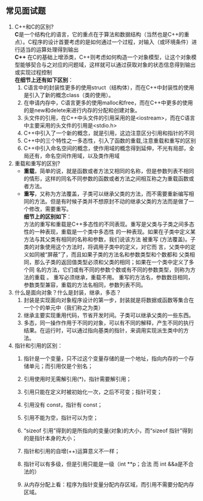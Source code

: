 ## 常见面试题
1. C++和C的区别?  
**C**是一个结构化的语言，它的重点在于算法和数据结构（当然也是C++的重点）。C程序的设计首要考虑的是如何通过一个过程，对输入（或环境条件）进行适当的运算处理得到输出  
**C\+\+** 在C的基础上增添类，C++则考虑如何构造一个对象模型，让这个对象模型能够契合与之对应的问题域，这样就可以通过获取对象的状态信息得到输出或实现过程控制  
**在细节上还有如下区别**：  
    1. C语言中的封装性更多的使用struct（结构体），而在C++中封装性的使用是引入了新的概念class（类的使用）。
    2. 在申请内存中，C语言更多的使用malloc和free，而在C++中更多的使用的是new和delete来进行内存的分配和创建对象。
    3. 头文件的引用，在C++中头文件的引用采用的是&lt;iostream&gt;，而在C语言中主要采用的头文件的引用是&lt;stdio.h&gt;
    4. C++中引入了一个新的概念，就是引用，这边注意区分引用和指针的不同
    5. C++中的三个特性之一多态性，引入了函数的重载,注意重载和重写的区别
    6. C++中引入命名空间的概念，使作用域的概念得到延伸，不光有局部，全局还有，命名空间作用域，以及类作用域
2. 重载和重写的区别?  
    - **重载**，简单的说，就是函数或者方法又相同的名称，但是参数列表不相同的情形，这样的同名不同参数的函数或者方法之间相互称之为重载函数或者方法。
    - **重写**，又称为方法覆盖，子类可以继承父类的方法，而不需要重新编写相同的方法。但是有时候子类并不想原封不动的继承父类的方法而是做了一个修改，需要重写。    
**细节上的区别如下**：  
方法的重写和重载是C++多态性的不同表现。重写是父类与子类之间多态性的一种表现，重载是一个类中多态性 的一种表现。如果在子类中定义某方法与其父类有相同的名称和参数，我们说该方法 被重写 (方法覆盖)。子类的对象使用这个方法时，将调用子类中的定义，对它而 言，父类中的定义如同被“屏蔽”了，而且如果子类的方法名和参数类型和个数都和 父类相同，那么子类的返回值类型必须和父类的相同；如果在一个类中定义了多个同 名的方法，它们或有不同的参数个数或有不同的参数类型，则称为方法的重载 。
重写必须继承，重载不用。
重写的方法名，参数数目相同，参数类型兼容，重载的方法名相同，参数列表不同。
3. 什么是面向对象？什么是封装，继承，多态？
    1. 封装是实现面向对象程序设计的第一步，封装就是将数据或函数等集合在一个个的单元中（我们称之为类）
    2. 继承主要实现重用代码，节省开发时间。子类可以继承父类的一些东西。
    3. 多态，同一操作作用于不同的对象，可以有不同的解释，产生不同的执行结果。在运行时，可以通过指向基类的指针，来调用实现派生类中的方法。
4. 指针和引用的区别：
    1. 指针是一个变量，只不过这个变量存储的是一个地址，指向内存的一个存储单元；而引用仅是个别名；

    2. 引用使用时无需解引用(*)，指针需要解引用；

    3. 引用只能在定义时被初始化一次，之后不可变；指针可变；

    4. 引用没有 const，指针有 const；

    5. 引用不能为空，指针可以为空；

    6. “sizeof 引用”得到的是所指向的变量(对象)的大小，而“sizeof 指针”得到的是指针本身的大小；

    7. 指针和引用的自增(++)运算意义不一样；

    8. 指针可以有多级，但是引用只能是一级（int **p；合法 而 int &&a是不合法的）

    9. 从内存分配上看：程序为指针变量分配内存区域，而引用不需要分配内存区域。